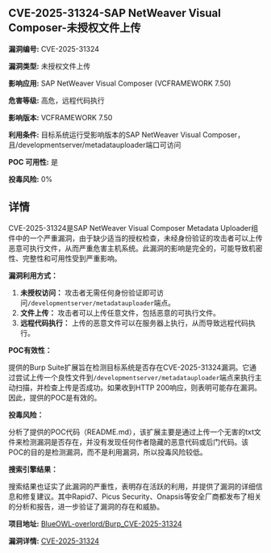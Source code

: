 ## CVE-2025-31324-SAP NetWeaver Visual Composer-未授权文件上传

**漏洞编号:** CVE-2025-31324

**漏洞类型:** 未授权文件上传

**影响应用:** SAP NetWeaver Visual Composer (VCFRAMEWORK 7.50)

**危害等级:** 高危，远程代码执行

**影响版本:** VCFRAMEWORK 7.50

**利用条件:** 目标系统运行受影响版本的SAP NetWeaver Visual Composer，且/developmentserver/metadatauploader端口可访问

**POC 可用性:** 是

**投毒风险:** 0%

## 详情

CVE-2025-31324是SAP NetWeaver Visual Composer Metadata Uploader组件中的一个严重漏洞，由于缺少适当的授权检查，未经身份验证的攻击者可以上传恶意可执行文件，从而严重危害主机系统。此漏洞的影响是完全的，可能导致机密性、完整性和可用性受到严重影响。

**漏洞利用方式：**

1.  **未授权访问：** 攻击者无需任何身份验证即可访问`/developmentserver/metadatauploader`端点。
2.  **文件上传：** 攻击者可以上传任意文件，包括恶意的可执行文件。
3.  **远程代码执行：** 上传的恶意文件可以在服务器上执行，从而导致远程代码执行。

**POC有效性：**

提供的Burp Suite扩展旨在检测目标系统是否存在CVE-2025-31324漏洞。它通过尝试上传一个良性文件到`/developmentserver/metadatauploader`端点来执行主动扫描，并检查上传是否成功。如果收到HTTP 200响应，则表明可能存在漏洞。因此，提供的POC是有效的。

**投毒风险：**

分析了提供的POC代码（README.md），该扩展主要是通过上传一个无害的txt文件来检测漏洞是否存在，并没有发现任何作者隐藏的恶意代码或后门代码。该POC的目的是检测漏洞，而不是利用漏洞，所以投毒风险较低。

**搜索引擎结果：**

搜索结果也证实了此漏洞的严重性，表明存在活跃的利用，并提供了漏洞的详细信息和修复建议。其中Rapid7、Picus Security、Onapsis等安全厂商都发布了相关的分析和报告，进一步验证了漏洞的存在和威胁。

**项目地址:** [BlueOWL-overlord/Burp_CVE-2025-31324](https://github.com/BlueOWL-overlord/Burp_CVE-2025-31324)

**漏洞详情:** [CVE-2025-31324](https://nvd.nist.gov/vuln/detail/CVE-2025-31324)